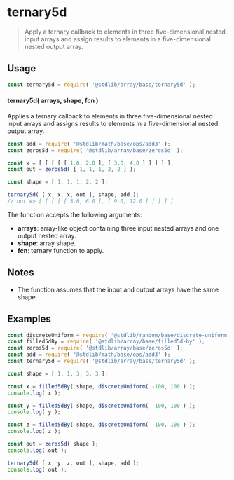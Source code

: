 <!--

@license Apache-2.0

Copyright (c) 2023 The Stdlib Authors.

Licensed under the Apache License, Version 2.0 (the "License");
you may not use this file except in compliance with the License.
You may obtain a copy of the License at

   http://www.apache.org/licenses/LICENSE-2.0

Unless required by applicable law or agreed to in writing, software
distributed under the License is distributed on an "AS IS" BASIS,
WITHOUT WARRANTIES OR CONDITIONS OF ANY KIND, either express or implied.
See the License for the specific language governing permissions and
limitations under the License.

-->

# ternary5d

> Apply a ternary callback to elements in three five-dimensional nested input arrays and assign results to elements in a five-dimensional nested output array.

<section class="intro">

</section>

<!-- /.intro -->

<section class="usage">

## Usage

```javascript
const ternary5d = require( '@stdlib/array/base/ternary5d' );
```

#### ternary5d( arrays, shape, fcn )

Applies a ternary callback to elements in three five-dimensional nested input arrays and assigns results to elements in a five-dimensional nested output array.

```javascript
const add = require( '@stdlib/math/base/ops/add3' );
const zeros5d = require( '@stdlib/array/base/zeros5d' );

const x = [ [ [ [ [ 1.0, 2.0 ], [ 3.0, 4.0 ] ] ] ] ];
const out = zeros5d( [ 1, 1, 1, 2, 2 ] );

const shape = [ 1, 1, 1, 2, 2 ];

ternary5d( [ x, x, x, out ], shape, add );
// out => [ [ [ [ [ 3.0, 6.0 ], [ 9.0, 12.0 ] ] ] ] ]
```

The function accepts the following arguments:

-   **arrays**: array-like object containing three input nested arrays and one output nested array.
-   **shape**: array shape.
-   **fcn**: ternary function to apply.

</section>

<!-- /.usage -->

<section class="notes">

## Notes

-   The function assumes that the input and output arrays have the same shape.

</section>

<!-- /.notes -->

<section class="examples">

## Examples

<!-- eslint no-undef: "error" -->

```javascript
const discreteUniform = require( '@stdlib/random/base/discrete-uniform' ).factory;
const filled5dBy = require( '@stdlib/array/base/filled5d-by' );
const zeros5d = require( '@stdlib/array/base/zeros5d' );
const add = require( '@stdlib/math/base/ops/add3' );
const ternary5d = require( '@stdlib/array/base/ternary5d' );

const shape = [ 1, 1, 3, 3, 3 ];

const x = filled5dBy( shape, discreteUniform( -100, 100 ) );
console.log( x );

const y = filled5dBy( shape, discreteUniform( -100, 100 ) );
console.log( y );

const z = filled5dBy( shape, discreteUniform( -100, 100 ) );
console.log( z );

const out = zeros5d( shape );
console.log( out );

ternary5d( [ x, y, z, out ], shape, add );
console.log( out );
```

</section>

<!-- /.examples -->

<!-- Section for related `stdlib` packages. Do not manually edit this section, as it is automatically populated. -->

<section class="related">

</section>

<!-- /.related -->

<!-- Section for all links. Make sure to keep an empty line after the `section` element and another before the `/section` close. -->

<section class="links">

</section>

<!-- /.links -->
